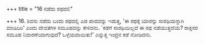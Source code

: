+++
title = "16 ನಡೆದು ರಥದಲಿ"

+++
16. ಶಿವನು ನಡೆದು ಬಂದು ರಥದಲ್ಲಿ ಎಡ ಪಾದವನ್ನು ಇಡುತ್ತ, 'ಈ ರಥಕ್ಕೆ  ಯಾರನ್ನು ಸಾರಥಿಯನ್ನಾಗಿ ಮಾಡಿದಿರಿ' ಎಂದು ದೇವತೆಗಳ ಸಮೂಹವನ್ನು ಕೇಳಿದನು. `ಕಡೆಗೆ ಸಾರಥಿಯಿಲ್ಲದೆ ಈ ರಥ ನಡೆಯುತ್ತದೆಯೆ? ರಾಕ್ಷಸರ ಸಮೂಹ ನಿವಾರಣೆಯಾಗುವುದೆ? ಒಳ್ಳೆಯದಾಯಿತು!' ಎನ್ನುತ್ತ ಇಂದ್ರನ ಕಡೆ ನೋಡಿದನು.